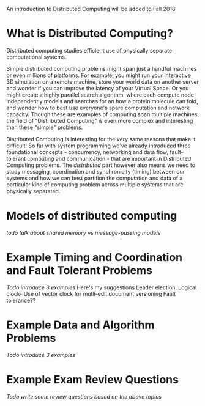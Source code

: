 An introduction to Distributed Computing will be added to Fall 2018

# What is Distributed Computing?

Distributed computing studies efficient use of physically separate computational systems. 

Simple distributed computing problems might span just a handful machines or even millions of platforms. For example, you might run your interactive 3D simulation on a remote machine, store your world data on another server and wonder if you can improve the latency of your Virtual Space.  Or you might create a highly parallel search algorithm, where each compute node independently models and searches for an how a protein molecule can fold, and wonder how to best use everyone's spare computation and network capacity. Though these are examples of computing span multiple machines, the field of "Distributed Computing" is even more complex and interesting than these "simple" problems.

Distributed Computing is interesting for the very same reasons that make it difficult! So far with system programming we've already introduced three foundational concepts - concurrency, networking and data flow, fault-tolerant computing and communication - that are important in Distributed Computing problems. The _distributed_ part however also means we need to study messaging, coordination and synchronicity (timing) between our systems and how we can best partition the computation and data of a particular kind of computing problem across multiple systems that are physically separated. 

# Models of distributed computing

_todo talk about shared memory vs message-passing models_

# Example Timing and Coordination and Fault Tolerant Problems

_Todo introduce 3 examples_
Here's my suggestions
Leader election,
Logical clock- Use of vector clock for mutli-edit document versioning
Fault tolerance??

# Example Data and Algorithm Problems

_Todo introduce 3 examples_


# Example Exam Review Questions

_Todo write some review questions based on the above topics_
